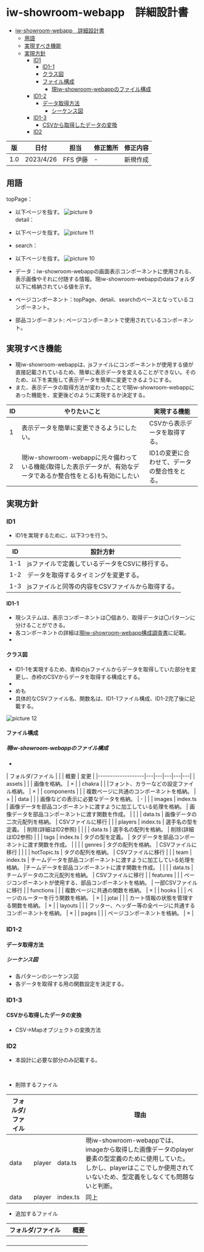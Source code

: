 # iw-showroom-webapp　詳細設計書

- [iw-showroom-webapp　詳細設計書](#iw-showroom-webapp詳細設計書)
  - [用語](#用語)
  - [実現すべき機能](#実現すべき機能)
  - [実現方針](#実現方針)
    - [ID1](#id1)
      - [ID1-1](#id1-1)
      - [クラス図](#クラス図)
      - [ファイル構成](#ファイル構成)
        - [現iw-showroom-webappのファイル構成](#現iw-showroom-webappのファイル構成)
    - [ID1-2](#id1-2)
      - [データ取得方法](#データ取得方法)
        - [シーケンス図](#シーケンス図)
    - [ID1-3](#id1-3)
      - [CSVから取得したデータの変換](#csvから取得したデータの変換)
    - [ID2](#id2)

| 版  | 日付         | 担当     | 修正箇所 | 修正内容 |
|----|------------|--------|------|------|
| 1.0 | 2023/4/26 | FFS 伊藤 | -    | 新規作成 |

## 用語

  topPage：
* 以下ページを指す。
![picture 9](images/1fc93fff345d2e688fdace0de5bb1edc7635727bea80d7b9cc3b01e53b514f9d.png)  
  detail：
* 以下ページを指す。
![picture 11](images/700322f8b066a9717645db94a90e37da2b391fdf7ead4f696ff0aa80b4a95a5d.png)  
*   search：
* 以下ページを指す。
![picture 10](images/b633c24a186cc91861a9d42cf41c9850ea42273230dfb82b0c607e7ca9caa121.png)  

* データ：iw-showroom-webappの画面表示コンポーネントに使用される、表示画像やそれに付随する情報。現iw-showroom-webappのdataフォルダ以下に格納されている値を示す。

* ページコンポーネント：topPage、detail、searchのベースとなっているコンポーネント。
* 部品コンポーネント: ページコンポーネントで使用されているコンポーネント。

## 実現すべき機能

* 現iw-showroom-webappは、jsファイルにコンポーネントが使用する値が直接記載されているため、簡単に表示データを変えることができない。そのため、以下を実施して表示データを簡単に変更できるようにする。
* また、表示データの取得方法が変わったことで現iw-showroom-webappにあった機能を、変更後どのように実現するか決定する。

| ID | やりたいこと | 実現する機能 |
|---|---------------|--------------|
| 1 | 表示データを簡単に変更できるようにしたい。 | CSVから表示データを取得する。|
| 2 | 現iw-showroom-webappに元々備わっている機能(取得した表示データが、有効なデータであるか整合性をとる)も有効にしたい | ID1の変更に合わせて、データの整合性をとる。 |

## 実現方針

### ID1

* ID1を実現するために、以下3つを行う。

| ID | 設計方針 |
|----|--------------|
| 1-1 | jsファイルで定義しているデータをCSVに移行する。|
| 1-2 | データを取得するタイミングを変更する。|
| 1-3 | jsファイルと同等の内容をCSVファイルから取得する。|

#### ID1-1

* 現システムは、表示コンポーネントは〇個あり、取得データは〇パターンに分けることができる。
* 各コンポーネントの詳細は[現iw-showroom-webapp構成調査書](https://fujifilm0-my.sharepoint.com/:x:/r/personal/10023916_003_fujifilm_com/_layouts/15/Doc.aspx?sourcedoc=%7B32DE0FE6-B080-4226-A6B3-0A8182B2CF03%7D&file=%E6%97%A2%E5%AD%98%E3%81%AE%E6%A7%8B%E6%88%90%E8%AA%BF%E6%9F%BB.xlsx&action=default&mobileredirect=true)に記載。
* 

#### クラス図

* ID1-1を実現するため、青枠のjsファイルからデータを取得していた部分を変更し、赤枠のCSVからデータを取得する構成とする。
* 
* めも
* 具体的なCSVファイル名、関数名は、ID1-1ファイル構成、ID1-2完了後に記載する。

![picture 12](images/8432d0e5866ed6df26f11ef7f436928a166de4c4c6320f108c4953aebe3e94f1.png)  

#### ファイル構成

##### 現iw-showroom-webappのファイル構成

* 

| フォルダ/ファイル |  |  | 概要 | 変更 |
|-------------------|---|---|---|---|---|
| assets |  | | 画像を格納。 | × |
| chakra |  | |フォント、カラーなどの設定ファイル格納。 | × |
| components | | | 複数ページに共通のコンポーネントを格納。 | × |
| data | | | 画像などの表示に必要なデータを格納。 | - |
| | images | index.ts | 画像データを部品コンポーネントに渡すように加工している処理を格納。 | 画像データを部品コンポーネントに渡す関数を作成。 |
| | | data.ts | 画像データの二次元配列を格納。 | CSVファイルに移行 |
| | players | index.ts | 選手名の型を定義。 | 削除(詳細はID2参照) |
| | | data.ts | 選手名の配列を格納。 | 削除(詳細はID2参照) |
| | tags | index.ts | タグの型を定義。 | タグデータを部品コンポーネントに渡す関数を作成。 |
| | | genres | タグの配列を格納。 | CSVファイルに移行 |
| | | hotTopic.ts | タグの配列を格納。 | CSVファイルに移行 |
| | team | index.ts | チームデータを部品コンポーネントに渡すように加工している処理を格納。 |チームデータを部品コンポーネントに渡す関数を作成。 |
| | | data.ts | チームデータの二次元配列を格納。 | CSVファイルに移行 |
| features | | | ページコンポーネントが使用する、部品コンポーネントを格納。 | 一部CSVファイルに移行 |
| functions | | | 複数ページに共通の関数を格納。 | × |
| hooks | | | ページのルーターを行う関数を格納。 | × |
| jotai | | | カート情報の状態を管理する関数を格納。 | × |
| layouts | | | フッター、ヘッダー等の全ページに共通するコンポーネントを格納。 | × |
| pages | | | ページコンポーネントを格納。 | × |

### ID1-2

#### データ取得方法

##### シーケンス図

* 各パターンのシーケンス図
* 各データを取得する用の関数設定を決定する。

### ID1-3

#### CSVから取得したデータの変換

* CSV→Mapオブジェクトの変換方法

### ID2

* 本設計に必要な部分のみ記載する。
<br>

* 削除するファイル

| フォルダ/ファイル | | | 理由 |
|-------------------|-|-|------|
| data | player | data.ts | 現iw-showroom-webappでは、imageから取得した画像データのplayer要素の型定義のために使用していた。しかし、playerはここでしか使用されていないため、型定義をしなくても問題ないと判断。 |
| data | player | index.ts | 同上 |

* 追加するファイル

| フォルダ/ファイル | | 概要 |
|-------------------|-|------|
| | | | |
| | | |
| | | | |
| | | |